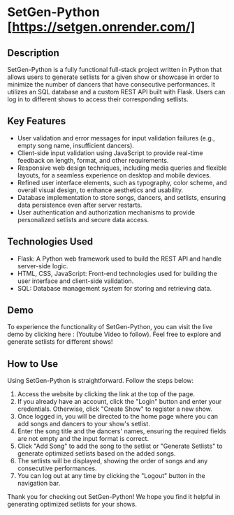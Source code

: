 ﻿# SetGen-Python [https://setgen.onrender.com/]

## Description
SetGen-Python is a fully functional full-stack project written in Python that allows users to generate setlists for a given show or showcase in order to minimize the number of dancers that have consecutive performances. It utilizes an SQL database and a custom REST API built with Flask. Users can log in to different shows to access their corresponding setlists.

## Key Features
- User validation and error messages for input validation failures (e.g., empty song name, insufficient dancers).
- Client-side input validation using JavaScript to provide real-time feedback on length, format, and other requirements.
- Responsive web design techniques, including media queries and flexible layouts, for a seamless experience on desktop and mobile devices.
- Refined user interface elements, such as typography, color scheme, and overall visual design, to enhance aesthetics and usability.
- Database implementation to store songs, dancers, and setlists, ensuring data persistence even after server restarts.
- User authentication and authorization mechanisms to provide personalized setlists and secure data access.

## Technologies Used
- Flask: A Python web framework used to build the REST API and handle server-side logic.
- HTML, CSS, JavaScript: Front-end technologies used for building the user interface and client-side validation.
- SQL: Database management system for storing and retrieving data.

## Demo
To experience the functionality of SetGen-Python, you can visit the live demo by clicking here : (Youtube Video to follow). Feel free to explore and generate setlists for different shows!

## How to Use
Using SetGen-Python is straightforward. Follow the steps below:

1. Access the website by clicking the link at the top of the page.
2. If you already have an account, click the "Login" button and enter your credentials. Otherwise, click "Create Show" to register a new show.
3. Once logged in, you will be directed to the home page where you can add songs and dancers to your show's setlist.
4. Enter the song title and the dancers' names, ensuring the required fields are not empty and the input format is correct.
5. Click "Add Song" to add the song to the setlist or "Generate Setlists" to generate optimized setlists based on the added songs.
6. The setlists will be displayed, showing the order of songs and any consecutive performances.
7. You can log out at any time by clicking the "Logout" button in the navigation bar.

Thank you for checking out SetGen-Python! We hope you find it helpful in generating optimized setlists for your shows.
